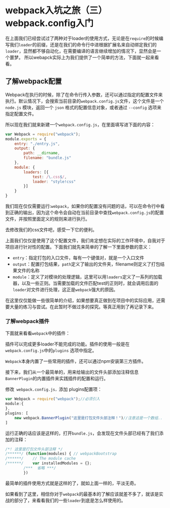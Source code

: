 # webpack入坑之旅（三）webpack.config入门

在上面我们已经尝试过了两种对于loader的使用方式，无论是在`require`的时候编写我们`loader`的前缀，还是在我们的命令行中进根据扩展名来自动绑定我们的`loader`，显然都不够自动化，在需要编译的语言继续增加的情况下，显然会是一个噩梦。
所以webapck实际上为我们提供了一个简单的方法，下面就一起来看看。

## 了解webpack配置

Webpack在执行的时候，除了在命令行传入参数，还可以通过指定的配置文件来执行。默认情况下，会搜索当前目录的`webpack.config.js`文件，这个文件是一个 `node.js` 模块，返回一个 `json` 格式的配置信息对象，或者通过 `--config` 选项来指定配置文件。

所以现在我们就来新建一个`webpack.config.js`，在里面填写进下面的内容：

```js
var Webpack = require("webpack");
module.exports = {
    entry: "./entry.js",
    output: {
        path: __dirname,
        filename: "bundle.js"
    },
    module: {
        loaders: [{
            test: /\.css$/,
            loader: "style!css"
        }]
    }
}
```

我们现在仅仅需要运行:`webpack`，如果你的配置没有问题的话，可以在命令行中看到正确的输出，因为这个命令会自动在当前目录中查找`webpack.config.js`的配置文件，并按照里面定义的规则来进行执行。

去修改我们的css文件吧，感受一下它的便利。

上面我们仅仅是使用了这个配置文件，我们肯定想在实际的工作环境中，自我对于项目进行针对性的配置。下面我们就先来简单的了解一下里面参数的意义：

- `entry`：指定打包的入口文件，每有一个键值对，就是一个入口文件
- `output`：配置打包结果，`path`定义了输出的文件夹，filename则定义了打包结果文件的名称
- `module`：定义了对模块的处理逻辑，这里可以用`loaders`定义了一系列的加载器，以及一些正则。当需要加载的文件匹配test的正则时，就会调用后面的`loader`对文件进行处理，这正是`webpack`强大的原因。

在这里仅仅能做一些很简单的介绍，如果想要真正做到在项目中的实际应用，还需要大量的练习与尝试。在此暂时不做过多的探究。等真正用到了再记录下来。


### 了解webpack插件

下面就来看看`webpack`中的插件：

插件可以完成更多loader不能完成的功能。插件的使用一般是在`webpack.config.js`中的`plugins` 选项中指定。

`Webpack`本身内置了一些常用的插件，还可以通过npm安装第三方插件。

接下来，我们从一个最简单的，用来给输出的文件头部添加注释信息`BannerPlugin`的内置插件来实践插件的配置和运行。

修改` webpack.config.js，`添加 plugins配置项：

```js
var Webpack = require("webpack");//必须引入
module:{
},
plugins: [
    new webpack.BannerPlugin("这里是打包文件头部注释！")//注意这是一个数组..
]
```

运行正确的话应该是这样的，打开`bundle.js`，会发现在文件头部已经有了我们添加的注释：

```js
/*! 这里是打包文件头部注释 */
/******/ (function(modules) { // webpackBootstrap
/******/    // The module cache
/******/    var installedModules = {};
        /***  省略 ***/
        })
```
最简单的插件使用方式就是这样的了，就如上面一样的，平淡无奇。


如果看到了这里，相信你对于`webpack`的最基本的了解应该就差不多了，就该是实战的部分了，来看看我们的一些`loader`到底是怎么样使用的。

